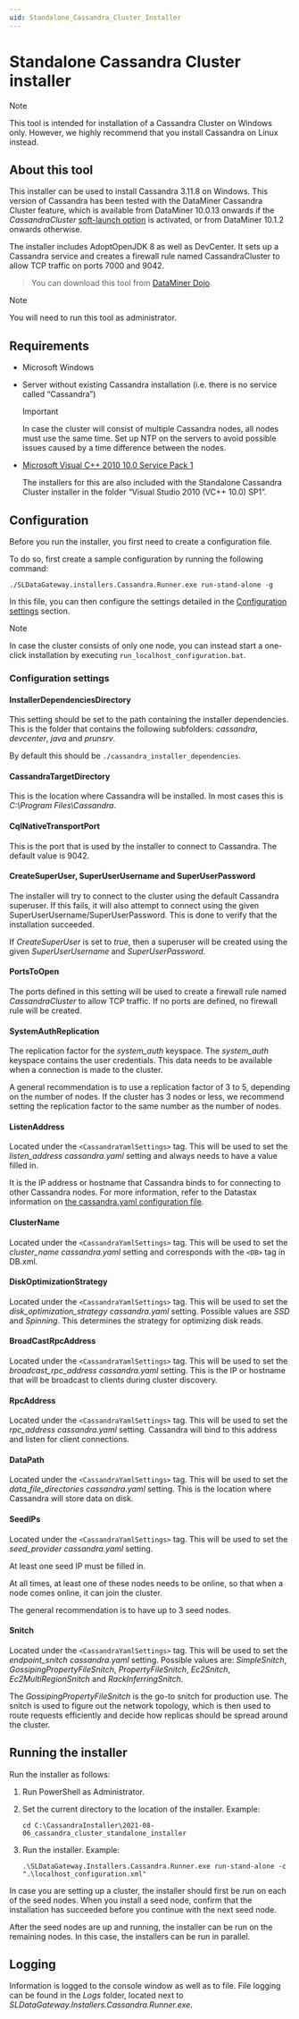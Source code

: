 ```yaml
---
uid: Standalone_Cassandra_Cluster_Installer
---
```


# Standalone Cassandra Cluster installer

> [!NOTE]
> This tool is intended for installation of a Cassandra Cluster on Windows only. However, we highly recommend that you install Cassandra on Linux instead.

## About this tool

This installer can be used to install Cassandra 3.11.8 on Windows. This version of Cassandra has been tested with the DataMiner Cassandra Cluster feature, which is available from DataMiner 10.0.13 onwards if the *CassandraCluster* [soft-launch option](xref:SoftLaunchOptions) is activated, or from DataMiner 10.1.2 onwards otherwise.

The installer includes AdoptOpenJDK 8 as well as DevCenter. It sets up a Cassandra service and creates a firewall rule named CassandraCluster to allow TCP traffic on ports 7000 and 9042.

> You can download this tool from [DataMiner Dojo](https://community.dataminer.services/download/standalone-cassandra-cluster-installer/).

> [!NOTE]
> You will need to run this tool as administrator.

## Requirements

- Microsoft Windows

- Server without existing Cassandra installation (i.e. there is no service called “Cassandra”)

  > [!IMPORTANT]
  > In case the cluster will consist of multiple Cassandra nodes, all nodes must use the same time. Set up NTP on the servers to avoid possible issues caused by a time difference between the nodes.

- [Microsoft Visual C++ 2010 10.0 Service Pack 1](https://support.microsoft.com/en-us/topic/description-of-visual-studio-2010-service-pack-1-1f12811e-3826-6728-9f40-b11ee9ae2a0e)

  The installers for this are also included with the Standalone Cassandra Cluster installer in the folder “Visual Studio 2010 (VC++ 10.0) SP1”.

## Configuration

Before you run the installer, you first need to create a configuration file.

To do so, first create a sample configuration by running the following command:

`./SLDataGateway.installers.Cassandra.Runner.exe run-stand-alone -g`

In this file, you can then configure the settings detailed in the [Configuration settings](#configuration-settings) section.

> [!NOTE]
> In case the cluster consists of only one node, you can instead start a one-click installation by executing `run_localhost_configuration.bat`.

### Configuration settings

#### InstallerDependenciesDirectory

This setting should be set to the path containing the installer dependencies. This is the folder that contains the following subfolders: *cassandra*, *devcenter*, *java* and *prunsrv*.

By default this should be `./cassandra_installer_dependencies`.

#### CassandraTargetDirectory

This is the location where Cassandra will be installed. In most cases this is *C:\Program Files\Cassandra*.

#### CqlNativeTransportPort

This is the port that is used by the installer to connect to Cassandra. The default value is 9042.

#### CreateSuperUser, SuperUserUsername and SuperUserPassword

The installer will try to connect to the cluster using the default Cassandra superuser. If this fails, it will also attempt to connect using the given SuperUserUsername/SuperUserPassword. This is done to verify that the installation succeeded.

If *CreateSuperUser* is set to *true*, then a superuser will be created using the given *SuperUserUsername* and *SuperUserPassword*.

#### PortsToOpen

The ports defined in this setting will be used to create a firewall rule named *CassandraCluster* to allow TCP traffic. If no ports are defined, no firewall rule will be created.

#### SystemAuthReplication

The replication factor for the *system_auth* keyspace. The *system_auth* keyspace contains the user credentials. This data needs to be available when a connection is made to the cluster.

A general recommendation is to use a replication factor of 3 to 5, depending on the number of nodes. If the cluster has 3 nodes or less, we recommend setting the replication factor to the same number as the number of nodes.

#### ListenAddress

Located under the `<CassandraYamlSettings>` tag. This will be used to set the *listen_address* *cassandra.yaml* setting and always needs to have a value filled in.

It is the IP address or hostname that Cassandra binds to for connecting to other Cassandra nodes. For more information, refer to the Datastax information on [the cassandra.yaml configuration file](https://docs.datastax.com/en/cassandra-oss/3.0/cassandra/configuration/configCassandra_yaml.html).

#### ClusterName

Located under the `<CassandraYamlSettings>` tag. This will be used to set the *cluster_name* *cassandra.yaml* setting and corresponds with the `<DB>` tag in DB.xml.

#### DiskOptimizationStrategy

Located under the `<CassandraYamlSettings>` tag. This will be used to set the *disk_optimization_strategy* *cassandra.yaml* setting. Possible values are *SSD* and *Spinning*. This determines the strategy for optimizing disk reads.

#### BroadCastRpcAddress

Located under the `<CassandraYamlSettings>` tag. This will be used to set the *broadcast_rpc_address* *cassandra.yaml* setting. This is the IP or hostname that will be broadcast to clients during cluster discovery.

#### RpcAddress

Located under the `<CassandraYamlSettings>` tag. This will be used to set the *rpc_address* *cassandra.yaml* setting. Cassandra will bind to this address and listen for client connections.

#### DataPath

Located under the `<CassandraYamlSettings>` tag. This will be used to set the *data_file_directories* *cassandra.yaml* setting. This is the location where Cassandra will store data on disk.

#### SeedIPs

Located under the `<CassandraYamlSettings>` tag. This will be used to set the *seed_provider* *cassandra.yaml* setting.

At least one seed IP must be filled in.

At all times, at least one of these nodes needs to be online, so that when a node comes online, it can join the cluster.

The general recommendation is to have up to 3 seed nodes.

#### Snitch

Located under the `<CassandraYamlSettings>` tag. This will be used to set the *endpoint_snitch* *cassandra.yaml* setting. Possible values are: *SimpleSnitch*, *GossipingPropertyFileSnitch*, *PropertyFileSnitch*, *Ec2Snitch*, *Ec2MultiRegionSnitch* and *RackInferringSnitch*.

The *GossipingPropertyFileSnitch* is the go-to snitch for production use. The snitch is used to figure out the network topology, which is then used to route requests efficiently and decide how replicas should be spread around the cluster.

## Running the installer

Run the installer as follows:

1. Run PowerShell as Administrator.

1. Set the current directory to the location of the installer. Example:

   `cd C:\CassandraInstaller\2021-08-06_cassandra_cluster_standalone_installer`

1. Run the installer. Example:

   `.\SLDataGateway.Installers.Cassandra.Runner.exe run-stand-alone -c ".\localhost_configuration.xml"`

In case you are setting up a cluster, the installer should first be run on each of the seed nodes. When you install a seed node, confirm that the installation has succeeded before you continue with the next seed node.

After the seed nodes are up and running, the installer can be run on the remaining nodes. In this case, the installers can be run in parallel.

## Logging

Information is logged to the console window as well as to file. File logging can be found in the *Logs* folder, located next to *SLDataGateway.Installers.Cassandra.Runner.exe*.
